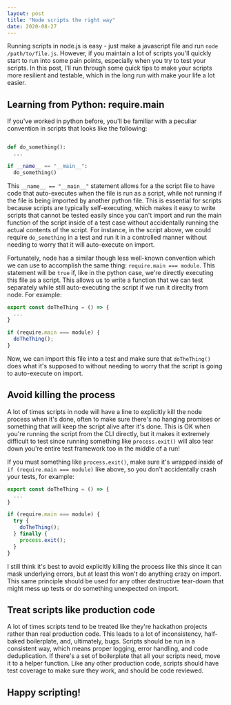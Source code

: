 ```yaml
---
layout: post
title: "Node scripts the right way"
date: 2020-08-27
---
```


Running scripts in node.js is easy - just make a javascript file and run `node /path/to/file.js`. However, if you maintain a lot of scripts you'll quickly start to run into some pain points, especially when you try to test your scripts. In this post, I'll run through some quick tips to make your scripts more resilient and testable, which in the long run with make your life a lot easier.

## Learning from Python: require.main

If you've worked in python before, you'll be familiar with a peculiar convention in scripts that looks like the following:

```python

def do_something():
  ...

if __name__ == "__main__":
  do_something()
```

This `__name__ == "__main__"` statement allows for a the script file to have code that auto-executes when the file is run as a script, while not running if the file is being imported by another python file. This is essential for scripts because scripts are typically self-executing, which makes it easy to write scripts that cannot be tested easily since you can't import and run the main function of the script inside of a test case without accidentally running the actual contents of the script. For instance, in the script above, we could require `do_something` in a test and run it in a controlled manner without needing to worry that it will auto-execute on import.

Fortunately, node has a similar though less well-known convention which we can use to accomplish the same thing: `require.main === module`. This statement will be `true` if, like in the python case, we're directly executing this file as a script. This allows us to write a function that we can test separately while still auto-executing the script if we run it direclty from node. For example:

```javascript
export const doTheThing = () => {
  ...
}

if (require.main === module) {
  doTheThing();
}
```

Now, we can import this file into a test and make sure that `doTheThing()` does what it's supposed to without needing to worry that the script is going to auto-execute on import.

## Avoid killing the process

A lot of times scripts in node will have a line to explicitly kill the node process when it's done, often to make sure there's no hanging promises or something that will keep the script alive after it's done. This is OK when you're running the script from the CLI directly, but it makes it extremely difficult to test since running something like `process.exit()` will also tear down you're entire test framework too in the middle of a run!

If you must something like `process.exit()`, make sure it's wrapped inside of `if (require.main === module)` like above, so you don't accidentally crash your tests, for example:

```javascript
export const doTheThing = () => {
  ...
}

if (require.main === module) {
  try {
    doTheThing();
  } finally {
    process.exit();
  }
}
```

I still think it's best to avoid explicitly killing the process like this since it can mask underlying errors, but at least this won't do anything crazy on import. This same principle should be used for any other destructive tear-down that might mess up tests or do something unexpected on import.

## Treat scripts like production code

A lot of times scripts tend to be treated like they're hackathon projects rather than real production code. This leads to a lot of inconsistency, half-baked boilerplate, and, ultimately, bugs. Scripts should be run in a consistent way, which means proper logging, error handling, and code deduplication. If there's a set of boilerplate that all your scripts need, move it to a helper function. Like any other production code, scripts should have test coverage to make sure they work, and should be code reviewed.

## Happy scripting!
